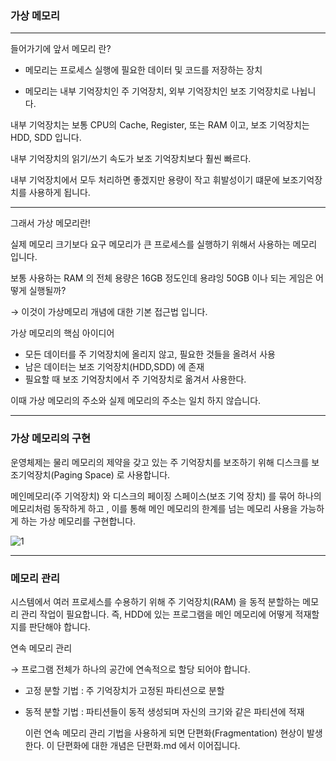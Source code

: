### 가상 메모리 
-----

들어가기에 앞서 메모리 란?

- 메모리는 프로세스 실행에 필요한 데이터 및 코드를 저장하는 장치 

- 메모리는 내부 기억장치인 주 기억장치, 외부 기억장치인 보조 기억장치로 나뉩니다.

내부 기억장치는 보통 CPU의 Cache, Register, 또는 RAM 이고,
보조 기억장치는 HDD, SDD 입니다.

내부 기억장치의 읽기/쓰기 속도가 보조 기억장치보다 훨씬 빠르다.

내부 기억장치에서 모두 처리하면 좋겠지만 용량이 작고 휘발성이기 떄문에 보조기억장치를 사용하게 됩니다.

---

그래서 가상 메모리란!

실제 메모리 크기보다 요구 메모리가 큰 프로세스를 실행하기 위해서 사용하는 메모리 입니다.

보통 사용하는 RAM 의 전체 용량은 16GB 정도인데 용랴잉 50GB 이나 되는 게임은 어떻게 실행될까?

&rarr; 이것이 가상메모리 개념에 대한 기본 접근법 입니다.

가상 메모리의 핵심 아이디어
- 모든 데이터를 주 기억장치에 올리지 않고, 필요한 것들을 올려서 사용 
- 남은 데이터는 보조 기억장치(HDD,SDD) 에 존재
- 필요할 때 보조 기억장치에서 주 기억장치로 옮겨서 사용한다.

이때 가상 메모리의 주소와 실제 메모리의 주소는 일치 하지 않습니다. 

---

### 가상 메모리의 구현 

운영체제는 물리 메모리의 제약을 갖고 있는 주 기억장치를 보조하기 위해 디스크를 보조기억장치(Paging Space) 로 사용합니다.

메인메모리(주 기억장치) 와 디스크의 페이징 스페이스(보조 기억 장치) 를 묶어 하나의 메모리처럼 동작하게 하고 , 이를 통해 메인 메모리의 한계를 넘는 메모리 사용을 가능하게 하는 가상 메모리를 구현합니다. 

![1](https://github.com/Nomad-CS-STUDY/CS_STUDY/assets/71619429/8db27fd6-f868-412d-9407-5dff43777f26)

---

### 메모리 관리

시스템에서 여러 프로세스를 수용하기 위해 주 기억장치(RAM) 을 동적 분할하는 메모리 관리 작업이 필요합니다.
즉, HDD에 있는 프로그램을 메인 메모리에 어떻게 적재할지를 판단해야 합니다.

연속 메모리 관리

&rarr; 프로그램 전체가 하나의 공간에 연속적으로 할당 되어야 합니다.

- 고정 분할 기법 : 주 기억장치가 고정된 파티션으로 분할
- 동적 분할 기법 : 파티션들이 동적 생성되며 자신의 크기와 같은 파티션에 적재

  이런 연속 메모리 관리 기법을 사용하게 되면 단편화(Fragmentation) 현상이 발생한다.
  이 단편화에 대한 개념은 단편화.md 에서 이어집니다. 
